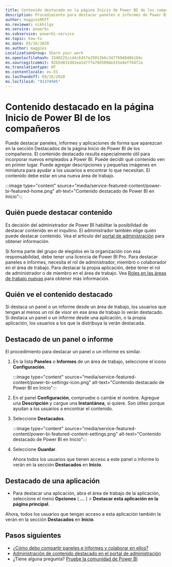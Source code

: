 ```yaml
---
title: Contenido destacado en la página Inicio de Power BI de los compañeros
description: Procedimiento para destacar paneles e informes de Power BI en la página Inicio de Power BI de los compañeros de la organización.
author: maggiesMSFT
ms.reviewer: nikhilga
ms.service: powerbi
ms.subservice: powerbi-service
ms.topic: how-to
ms.date: 03/16/2020
ms.author: maggies
LocalizationGroup: Share your work
ms.openlocfilehash: 3340225ccd4c6457e25013b6c347769d848b104c
ms.sourcegitcommit: 02b5d031d92ea5d7ffa70d5098ed15e4ef764f2a
ms.translationtype: HT
ms.contentlocale: es-ES
ms.lasthandoff: 09/26/2020
ms.locfileid: "91374945"
---
```

# <a name="feature-content-on-colleagues-power-bi-home-page"></a>Contenido destacado en la página Inicio de Power BI de los compañeros

Puede destacar paneles, informes y aplicaciones de forma que aparezcan en la sección Destacados de la página Inicio de Power BI de los compañeros. El contenido destacado resulta especialmente útil para incorporar nuevos empleados a Power BI. Puede decidir qué contenido ven en primer lugar. Puede agregar descripciones y pequeñas imágenes en miniatura para ayudar a los usuarios a encontrar lo que necesitan. El contenido debe estar en una nueva área de trabajo.

:::image type="content" source="media/service-featured-content/power-bi-featured-home.png" alt-text="Contenido destacado de Power BI en Inicio":::

## <a name="who-can-feature-content"></a>Quién puede destacar contenido

Es decisión del administrador de Power BI habilitar la posibilidad de destacar contenido en el inquilino. El administrador también elige quién puede destacar contenido. Vea el artículo del [portal de administración](../admin/service-admin-portal.md#featured-content) para obtener información.

Si forma parte del grupo de elegidos en la organización con esa responsabilidad, debe tener una licencia de Power BI Pro. Para destacar paneles e informes, necesita el rol de administrador, miembro o colaborador en el área de trabajo. Para destacar la propia aplicación, debe tener el rol de administrador o de miembro en el área de trabajo. Vea [Roles en las áreas de trabajo nuevas](service-new-workspaces.md#roles-in-the-new-workspaces) para obtener más información.

## <a name="who-sees-featured-content"></a>Quién ve el contenido destacado

Si destaca un panel o un informe desde un área de trabajo, los usuarios que tengan al menos un rol de visor en ese área de trabajo lo verán destacado. Si destaca un panel o un informe desde una aplicación, o la propia aplicación, los usuarios a los que la distribuya la verán destacada.

## <a name="feature-a-dashboard-or-report"></a>Destacado de un panel o informe

El procedimiento para destacar un panel o un informe es similar.

1. En la lista **Paneles** o **Informes** de un área de trabajo, seleccione el icono **Configuración**.

    :::image type="content" source="media/service-featured-content/power-bi-settings-icon.png" alt-text="Contenido destacado de Power BI en Inicio":::

2. En el panel **Configuración**, compruebe o cambie el nombre. Agregue una **Descripción** y cargue una **Instantánea**, si quiere. Son útiles porque ayudan a los usuarios a encontrar el contenido.

3. Seleccione **Destacados**.

    :::image type="content" source="media/service-featured-content/power-bi-featured-content-settings.png" alt-text="Contenido destacado de Power BI en Inicio":::

4. Seleccione **Guardar**.

    Ahora todos los usuarios que tienen acceso a este panel o informe lo verán en la sección **Destacados** en **Inicio**.

## <a name="feature-an-app"></a>Destacado de una aplicación

- Para destacar una aplicación, abra el área de trabajo de la aplicación, seleccione el menú **Opciones** ( **...** ) > **Destacar esta aplicación en la página principal**.

Ahora, todos los usuarios que tengan acceso a esta aplicación también la verán en la sección **Destacados** en **Inicio**.

## <a name="next-steps"></a>Pasos siguientes

* [¿Cómo debo compartir paneles e informes y colaborar en ellos?](../collaborate-share/service-how-to-collaborate-distribute-dashboards-reports.md)
* [Administración de contenido destacado en el portal de administración](../admin/service-admin-portal.md#manage-featured-content)
* ¿Tiene alguna pregunta? [Pruebe la comunidad de Power BI](https://community.powerbi.com/)
